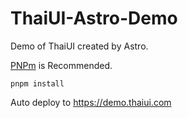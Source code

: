 # ThaiUI-Astro-Demo
Demo of ThaiUI created by Astro.

[PNPm](https://pnpm.io/) is Recommended.

```
pnpm install
```

Auto deploy to https://demo.thaiui.com
